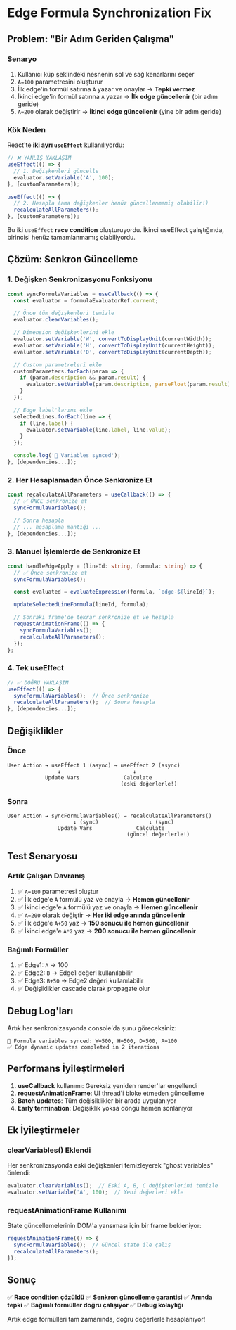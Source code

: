 # Edge Formula Synchronization Fix

## Problem: "Bir Adım Geriden Çalışma"

### Senaryo
1. Kullanıcı küp şeklindeki nesnenin sol ve sağ kenarlarını seçer
2. `A=100` parametresini oluşturur
3. İlk edge'in formül satırına `A` yazar ve onaylar → **Tepki vermez**
4. İkinci edge'in formül satırına `A` yazar → **İlk edge güncellenir** (bir adım geride)
5. `A=200` olarak değiştirir → **İkinci edge güncellenir** (yine bir adım geride)

### Kök Neden

React'te **iki ayrı `useEffect`** kullanılıyordu:

```typescript
// ❌ YANLIŞ YAKLAŞIM
useEffect(() => {
  // 1. Değişkenleri güncelle
  evaluator.setVariable('A', 100);
}, [customParameters]);

useEffect(() => {
  // 2. Hesapla (ama değişkenler henüz güncellenmemiş olabilir!)
  recalculateAllParameters();
}, [customParameters]);
```

Bu iki `useEffect` **race condition** oluşturuyordu. İkinci useEffect çalıştığında, birincisi henüz tamamlanmamış olabiliyordu.

## Çözüm: Senkron Güncelleme

### 1. Değişken Senkronizasyonu Fonksiyonu

```typescript
const syncFormulaVariables = useCallback(() => {
  const evaluator = formulaEvaluatorRef.current;

  // Önce tüm değişkenleri temizle
  evaluator.clearVariables();

  // Dimension değişkenlerini ekle
  evaluator.setVariable('W', convertToDisplayUnit(currentWidth));
  evaluator.setVariable('H', convertToDisplayUnit(currentHeight));
  evaluator.setVariable('D', convertToDisplayUnit(currentDepth));

  // Custom parametreleri ekle
  customParameters.forEach(param => {
    if (param.description && param.result) {
      evaluator.setVariable(param.description, parseFloat(param.result));
    }
  });

  // Edge label'larını ekle
  selectedLines.forEach(line => {
    if (line.label) {
      evaluator.setVariable(line.label, line.value);
    }
  });

  console.log('🔄 Variables synced');
}, [dependencies...]);
```

### 2. Her Hesaplamadan Önce Senkronize Et

```typescript
const recalculateAllParameters = useCallback(() => {
  // ✅ ÖNCE senkronize et
  syncFormulaVariables();

  // Sonra hesapla
  // ... hesaplama mantığı ...
}, [dependencies...]);
```

### 3. Manuel İşlemlerde de Senkronize Et

```typescript
const handleEdgeApply = (lineId: string, formula: string) => {
  // ✅ Önce senkronize et
  syncFormulaVariables();

  const evaluated = evaluateExpression(formula, `edge-${lineId}`);

  updateSelectedLineFormula(lineId, formula);

  // Sonraki frame'de tekrar senkronize et ve hesapla
  requestAnimationFrame(() => {
    syncFormulaVariables();
    recalculateAllParameters();
  });
};
```

### 4. Tek useEffect

```typescript
// ✅ DOĞRU YAKLAŞIM
useEffect(() => {
  syncFormulaVariables();  // Önce senkronize
  recalculateAllParameters();  // Sonra hesapla
}, [dependencies...]);
```

## Değişiklikler

### Önce

```
User Action → useEffect 1 (async) → useEffect 2 (async)
                ↓                       ↓
            Update Vars              Calculate
                                    (eski değerlerle!)
```

### Sonra

```
User Action → syncFormulaVariables() → recalculateAllParameters()
                     ↓ (sync)                ↓ (sync)
                Update Vars              Calculate
                                      (güncel değerlerle!)
```

## Test Senaryosu

### Artık Çalışan Davranış

1. ✅ `A=100` parametresi oluştur
2. ✅ İlk edge'e `A` formülü yaz ve onayla → **Hemen güncellenir**
3. ✅ İkinci edge'e `A` formülü yaz ve onayla → **Hemen güncellenir**
4. ✅ `A=200` olarak değiştir → **Her iki edge anında güncellenir**
5. ✅ İlk edge'e `A+50` yaz → **150 sonucu ile hemen güncellenir**
6. ✅ İkinci edge'e `A*2` yaz → **200 sonucu ile hemen güncellenir**

### Bağımlı Formüller

1. ✅ Edge1: `A` → 100
2. ✅ Edge2: `B` → Edge1 değeri kullanılabilir
3. ✅ Edge3: `B+50` → Edge2 değeri kullanılabilir
4. ✅ Değişiklikler cascade olarak propagate olur

## Debug Log'ları

Artık her senkronizasyonda console'da şunu göreceksiniz:

```
🔄 Formula variables synced: W=500, H=500, D=500, A=100
✅ Edge dynamic updates completed in 2 iterations
```

## Performans İyileştirmeleri

1. **useCallback** kullanımı: Gereksiz yeniden render'lar engellendi
2. **requestAnimationFrame**: UI thread'i bloke etmeden güncelleme
3. **Batch updates**: Tüm değişiklikler bir arada uygulanıyor
4. **Early termination**: Değişiklik yoksa döngü hemen sonlanıyor

## Ek İyileştirmeler

### clearVariables() Eklendi

Her senkronizasyonda eski değişkenleri temizleyerek "ghost variables" önlendi:

```typescript
evaluator.clearVariables();  // Eski A, B, C değişkenlerini temizle
evaluator.setVariable('A', 100);  // Yeni değerleri ekle
```

### requestAnimationFrame Kullanımı

State güncellemelerinin DOM'a yansıması için bir frame bekleniyor:

```typescript
requestAnimationFrame(() => {
  syncFormulaVariables();  // Güncel state ile çalış
  recalculateAllParameters();
});
```

## Sonuç

✅ **Race condition çözüldü**
✅ **Senkron güncelleme garantisi**
✅ **Anında tepki**
✅ **Bağımlı formüller doğru çalışıyor**
✅ **Debug kolaylığı**

Artık edge formülleri tam zamanında, doğru değerlerle hesaplanıyor!
